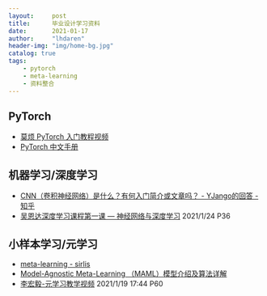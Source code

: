 ```yaml
---
layout:     post
title:      毕业设计学习资料
date:       2021-01-17
author:     "lhdaren"
header-img: "img/home-bg.jpg"
catalog: true
tags:
    - pytorch
    - meta-learning
    - 资料整合
---
```


## PyTorch
- [莫烦 PyTorch 入门教程视频](https://www.bilibili.com/video/BV1Vx411j7kT?t=200&p=15)
- [PyTorch 中文手册](https://github.com/zergtant/pytorch-handbook)

## 机器学习/深度学习
- [CNN（卷积神经网络）是什么？有何入门简介或文章吗？ - YJango的回答 - 知乎](https://www.zhihu.com/question/52668301/answer/194998098)
- [吴恩达深度学习课程第一课 — 神经网络与深度学习](https://www.bilibili.com/video/BV164411m79z?p=14) 2021/1/24 P36

## 小样本学习/元学习

- [meta-learning - sirlis](http://sirlis.cn/tags/metalearning/)
- [Model-Agnostic Meta-Learning （MAML）模型介绍及算法详解](https://zhuanlan.zhihu.com/p/57864886)
- [李宏毅-元学习教学视频](https://www.bilibili.com/video/BV15b411g7Wd?p=57) 2021/1/19 17:44 P60

